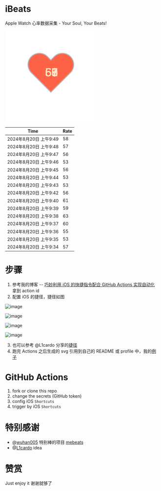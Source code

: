 # iBeats
Apple Watch 心率数据采集 - Your Soul, Your Beats!

![](./files/heart.svg)

<!--START_SECTION:my_heart_rate-->
| Time | Rate | 
 | ---- | ---- | 
| 2024年8月20日 上午9:49 | 58 |
| 2024年8月20日 上午9:48 | 57 |
| 2024年8月20日 上午9:47 | 56 |
| 2024年8月20日 上午9:46 | 53 |
| 2024年8月20日 上午9:45 | 56 |
| 2024年8月20日 上午9:44 | 53 |
| 2024年8月20日 上午9:43 | 53 |
| 2024年8月20日 上午9:42 | 56 |
| 2024年8月20日 上午9:40 | 61 |
| 2024年8月20日 上午9:39 | 59 |
| 2024年8月20日 上午9:38 | 63 |
| 2024年8月20日 上午9:37 | 60 |
| 2024年8月20日 上午9:36 | 55 |
| 2024年8月20日 上午9:35 | 53 |
| 2024年8月20日 上午9:34 | 57 |

<!--END_SECTION:my_heart_rate-->

# 步骤
1. 参考我的博客 -- [巧妙利用 iOS 的快捷指令配合 GitHub Actions 实现自动化](https://github.com/yihong0618/gitblog/issues/198) 拿到 action id
2. 配置 iOS 的捷径，捷径如图

![image](https://user-images.githubusercontent.com/15976103/122154218-0db0b480-ce97-11eb-93bb-5aec07c558dc.png)

![image](https://user-images.githubusercontent.com/15976103/122154236-186b4980-ce97-11eb-8e4b-70551a0391ae.png)

![image](https://user-images.githubusercontent.com/15976103/122154268-2d47dd00-ce97-11eb-902e-3acf292265a9.png)

![image](https://user-images.githubusercontent.com/15976103/122174055-fa144680-ceb4-11eb-9be2-3eb83cd516f7.png)

3. 也可以参考 @L1cardo 分享的[捷径](https://www.icloud.com/shortcuts/6ab6047b459c41ad822ad6b94b1c03d4)
4. 跑完 Actions 之后生成的 svg 引用到自己的 README 或 profile 中，我的[例子](https://github.com/yihong0618) 

# GitHub Actions

1. fork or clone this repo
2. change the secrets (GitHub token)
3. config iOS `Shortcuts` 
4. trigger by iOS `Shortcuts`

# 特别感谢
- @[wuhan005](https://github.com/wuhan005) 特别棒的项目 [mebeats](https://github.com/wuhan005/mebeats)
- @[L1cardo](https://github.com/L1cardo) idea

# 赞赏
Just enjoy it
谢谢就够了
